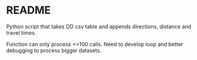 # README

Python script that takes OD csv table and appends directions, distance and travel times.

Function can only process <=100 calls. Need to develop loop and better debugging to process bigger datasets. 